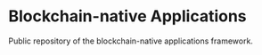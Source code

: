 Blockchain-native Applications
================================

Public repository of the blockchain-native applications framework.

